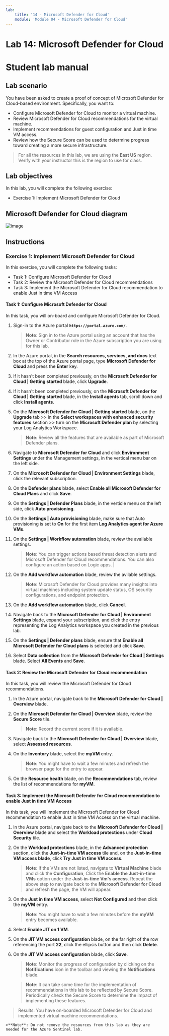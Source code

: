 ```yaml
---
lab:
    title: '14 - Microsoft Defender for Cloud'
    module: 'Module 04 - Microsoft Defender for Cloud'
---
```


# Lab 14: Microsoft Defender for Cloud
# Student lab manual

## Lab scenario

You have been asked to create a proof of concept of Microsoft Defender for Cloud-based environment. Specifically, you want to:

- Configure Microsoft Defender for Cloud to monitor a virtual machine.
- Review Microsoft Defender for Cloud recommendations for the virtual machine.
- Implement recommendations for guest configuration and Just in time VM access. 
- Review how the Secure Score can be used to determine progress toward creating a more secure infrastructure.

> For all the resources in this lab, we are using the **East US** region. Verify with your instructor this is the region to use for class. 

## Lab objectives

In this lab, you will complete the following exercise:

- Exercise 1: Implement Microsoft Defender for Cloud

## Microsoft Defender for Cloud diagram

![image](https://user-images.githubusercontent.com/91347931/157537800-94a64b6e-026c-41b2-970e-f8554ce1e0ab.png)

## Instructions

### Exercise 1: Implement Microsoft Defender for Cloud

In this exercise, you will complete the following tasks:

- Task 1: Configure Microsoft Defender for Cloud
- Task 2: Review the Microsoft Defender for Cloud recommendations
- Task 3: Implement the Microsoft Defender for Cloud recommendation to enable Just in time VM Access

#### Task 1: Configure Microsoft Defender for Cloud

In this task, you will on-board and configure Microsoft Defender for Cloud.

1. Sign-in to the Azure portal **`https://portal.azure.com/`**.

    >**Note**: Sign in to the Azure portal using an account that has the Owner or Contributor role in the Azure subscription you are using for this lab.

2. In the Azure portal, in the **Search resources, services, and docs** text box at the top of the Azure portal page, type **Microsoft Defender for Cloud** and press the **Enter** key.

3. If it hasn't been completed previously, on the **Microsoft Defender for Cloud | Getting started** blade, click **Upgrade**.
     
4. If it hasn't been completed previously, on the **Microsoft Defender for Cloud | Getting started** blade, in the **Install agents** tab, scroll down and click **Install agents**.

5. On the **Microsoft Defender for Cloud | Getting started** blade, on the **Upgrade** tab >> in the **Select workspaces with enhanced security features** section >> turn on the **Microsoft Defender plan** by selecting your Log Analytics Workspace. 

    >**Note**: Review all the features that are available as part of Microsoft Defender plans. 

6. Navigate to **Microsoft Defender for Cloud** and click **Environment Settings** under the Management settings, in the vertical menu bar on the left side.

7. On the **Microsoft Defender for Cloud | Environment Settings** blade, click the relevant subscription. 

8. On the **Defender plans** blade, select **Enable all Microsoft Defender for Cloud Plans** and click **Save**.

9. On the **Settings | Defender Plans** blade, in the verticle menu on the left side, click **Auto provisioning**. 

10. On the **Settings | Auto provisioning** blade, make sure that Auto provisioning is set to **On** for the first item **Log Analytics agent for Azure VMs**.

11. On the **Settings | Workflow automation** blade, review the available settings. 

    >**Note**: You can trigger actions based threat detection alerts and Microsoft Defender for Cloud recommendations. You can also configure an action based on Logic apps. 
| 
12. On the **Add workflow automation** blade, review the avilable settings.

    >**Note**: Microsoft Defender for Cloud provides many insights into virtual machines including system update status, OS security configurations, and endpoint protection.

13. On the **Add workflow automation** blade, click **Cancel**.

14. Navigate back to the **Microsoft Defender for Cloud | Environment Settings** blade, expand your subscription, and click the entry representing the Log Analytics workspace you created in the previous lab.

15. On the **Settings | Defender plans** blade, ensure that **Enable all Microsoft Defender for Cloud plans** is selected and click **Save**.

16. Select **Data collection** from the **Microsoft Defender for Cloud | Settings** blade. Select **All Events** and **Save**.


#### Task 2: Review the Microsoft Defender for Cloud recommendation

In this task, you will review the Microsoft Defender for Cloud recommendations. 

1. In the Azure portal, navigate back to the **Microsoft Defender for Cloud | Overview** blade. 

2. On the **Microsoft Defender for Cloud | Overview** blade, review the **Secure Score** tile.

    >**Note**: Record the current score if it is available.

3. Navigate back to the **Microsoft Defender for Cloud | Overview** blade, select **Assessed resources**.

4. On the **Inventory** blade, select the **myVM** entry.

    >**Note**: You might have to wait a few minutes and refresh the browser page for the entry to appear.
    
5. On the **Resource health** blade, on the **Recommendations** tab, review the list of recommendations for **myVM**.


#### Task 3: Implement the Microsoft Defender for Cloud recommendation to enable Just in time VM Access

In this task, you will implement the Microsoft Defender for Cloud recommendation to enable Just in time VM Access on the virtual machine. 

1. In the Azure portal, navigate back to the **Microsoft Defender for Cloud | Overview** blade and select the **Workload protections** under **Cloud Security** tile.

2. On the **Workload protections** blade, in the **Advanced protection** section, click the **Just-in-time VM access** tile and, on the **Just-in-time VM access blade**, click **Try Just in time VM access**.

    >**Note**: If the VMs are not listed, navigate to **Virtual Machine** blade and click the **Configuration**, Click the **Enable the Just-in-time VMs** option under the **Just-in-time Vm's access**. Repeat the above step to navigate back to the **Microsoft Defender for Cloud** and refresh the page, the VM will appear.

3. On the **Just in time VM access**, select **Not Configured** and then click the **myVM** entry.

    >**Note**: You might have to wait a few minutes before the **myVM** entry becomes available.

4. Select **Enable JIT on 1 VM**.

5. On the **JIT VM access configuration** blade, on the far right of the row referencing the port **22**, click the ellipsis button and then click **Delete**.

6. On the **JIT VM access configuration** blade, click **Save**.

    >**Note**: Monitor the progress of configuration by clicking on the **Notifications** icon in the toolbar and viewing the **Notifications** blade. 

    >**Note**: It can take some time for the implementation of recommendations in this lab to be reflected by Secure Score. Periodically check the Secure Score to determine the impact of implementing these features. 

> Results: You have on-boarded Microsoft Defender for Cloud and implemented virtual machine recommendations. 

    >**Note**: Do not remove the resources from this lab as they are needed for the Azure Sentinel lab.
